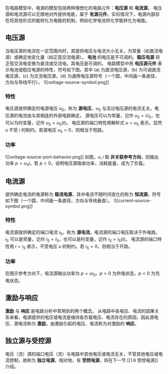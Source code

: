 在电路模型中，电源的模型包括两种理想化的电路元件：**电压源** 和 **电流源**。
电压源和电流源可以无限地对外提供电能，属于 **有源元件**。实际情况下，电源内部存在将其他形式的能转化为电能的机制，例如化学电池将化学能转化为电能。
## 电压源
当电压源的电流在一定范围内时，其提供电压与电流大小无关，为常量（如直流电源）或确定地变化量（如正弦交流电源）。
**电池** 的电压是不可调的。**稳压电源** 将正弦交流电变换为直流或交流电，其电压是可调的。
电路模型中用 **电压源元件** 表示电池或稳压电源的特性，符号如下图。其中 (a) 为直流电压源，(b) 为可调直流电压源，(c) 为交流电压源，(d) 为通用电压源符号（一个圆，中间画一条直径，方向与导线平行）。
![[voltage-source-symbol.png]]
### 特性
电压源提供确定的电源电压 $u _{\mathrm{S}}$，称为 **源电压**，$u _{\mathrm{S}}$ 与流过电压源的电流无关。电压源的电流由与其相连的外部电路确定。
源电压可以为常量，记作 $u _{\mathrm{S}}=U _{\mathrm{S}}$，也可以为时变量，记作 $u _{\mathrm{S}}=u _{\mathrm{S}}(t)$。
电压源的端口特性用解析式 $u=u _{\mathrm{S}}$ 表示。显然 $u$ 不受 $i$ 的制约。若源电压 $u _{\mathrm{S}}=0$，则相当于短路。
### 功率
![[voltage-source-port-behavior.png]]
如图，$u,i$ 取 **非关联参考方向**，则输出功率 $p=u _{\mathrm{S}}i$。若 $p<0$，说明电压源吸收功率，消耗能量，成为了负载。
## 电流源
提供确定电流的电源称为 **稳流电源**，其中电流不随时间变化的称为 **恒流源**。符号如下图（一个圆，中间画一条直径，方向与导线垂直）。
![[current-source-symbol.png]]
### 特性
电流源提供确定的端口电流 $i _{\mathrm{S}}$，称为 **源电流**。电流源的端口电压取决于外电路。
$i _{\mathrm{S}}$ 可以是常量，记作 $i _{\mathrm{S}}=I _{\mathrm{S}}$，也可以是时变量，记作 $i _{\mathrm{S}}=i _{\mathrm{S}}(t)$。
电流源的端口特性用 $i=i _{\mathrm{S}}$ 表示，不受电压 $u$ 的制约。若 $i _{\mathrm{S}}=0$，则相当于开路。
### 功率
在图示参考方向下，电流源输出功率为 $p=ui _{\mathrm{S}}$。$p>0$ 为供电状态，$p<0$ 为充电状态。
## 激励与响应
**激励** 与 **响应** 是电路分析中常用到的两个概念。
从电路中各电压、电流的因果关系来看，电源提供的电压或电流是维持各负载电压、电流存在的原因，因此源电压、源电流称为 **激励**，由激励引起的电压、电流称为对激励的 **响应**。
## 独立源与受控源
电压（流）源的端口电压（流）与电路中其他电压或电流无关，不受其他电压或电流控制，故称为 **独立电源**。相对地，有 **受控电源**，将在下一节 [[1.6 受控电源]] 介绍。